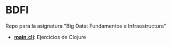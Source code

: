 # BDFI
Repo para la asignatura "Big Data: Fundamentos e Infraestructura"

* **[main.clj](https://github.com/dveni/BDFI/blob/master/main.clj)**: Ejercicios de Clojure
